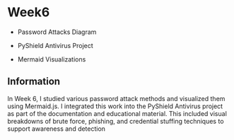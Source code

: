 # Week6

- Password Attacks Diagram

- PyShield Antivirus Project

- Mermaid Visualizations

## Information
In Week 6, I studied various password attack methods and visualized them using Mermaid.js.
I integrated this work into the PyShield Antivirus project as part of the documentation and educational material.
This included visual breakdowns of brute force, phishing, and credential stuffing techniques to support awareness and detection

